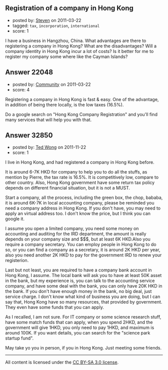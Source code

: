 ## Registration of a company in Hong Kong

- posted by: [Steven](https://stackexchange.com/users/-1/2233-steven) on 2011-03-22
- tagged: `tax`, `incorporation`, `international`
- score: 1

I have a business in Hangzhou, China. What advantages are there to registering a company in Hong Kong? What are the disadvantages? Will a company identity in Hong Kong incur a lot of costs? Is it better for me to register my company some where like the Cayman Islands?


## Answer 22048

- posted by: [Community](https://stackexchange.com/users/-1/-1-community) on 2011-03-22
- score: 4

Registering a company in Hong Kong is fast & easy. One of the advantage, in addition of being there locally, is the low taxes (16.5%).

Do a google search on "Hong Kong Company Registration" and you'll find many services that will help you with that.




## Answer 32850

- posted by: [Ted Wong](https://stackexchange.com/users/-1/12931-ted-wong) on 2011-11-22
- score: 1

I live in Hong Kong, and had registered a company in Hong Kong before. 

It is around 6-7K HKD for company to help you to do all the stuffs, as mention by Pierre, the tax rate is 16.5%. It is competitively low, compare to other country. Also, Hong Kong government have some return tax policy depends on different financial situation, but it is not a MUST. 

Start a company, all the process, including the green box, the chop, bababa, it is around 6K-7K in local accounting company, please be reminded you need a company address in Hong Kong. If you don't have, you may need to apply an virtual address too. I don't know the price, but I think you can google it. 

I assume you open a limited company, you need some money on accounting and auditing for the IRD department, the amount is really depends on your company size and $$$, but at least 6K HKD.Also you require a company secretary. You can employ people in Hong Kong to do so, or you can find a company as a secretary, it is around 2K HKD per year, also you need another 2K HKD to pay for the government IRD to renew your registerion. 

Last but not least, you are required to have a company bank account in Hong Kong, I assume. The local bank will ask you to have at least 50K asset in the bank, but my experience is, you can talk to the accounting service company, and have some deal with the bank, you can only have 20K HKD in the bank. If you don't have enough money in the bank, no big deal, just service charge. I don't know what kind of business you are doing, but I can say that, Hong Kong have so many resources, that provided by government. They even have some funds that you can apply. 

As I recalled, I am not sure. For IT company or some science research stuff, have some match funds that can apply, when you spend 2HKD, and the government will give 1HKD, you only need to pay 1HKD, and maximum is around 100K. If you want details, you can search for the "science park startup fund". 

May take yo you in person, if you in Hong Kong. Just meeting some friends.



---

All content is licensed under the [CC BY-SA 3.0 license](https://creativecommons.org/licenses/by-sa/3.0/).
